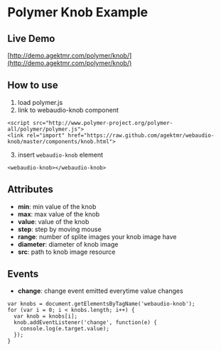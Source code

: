 # Polymer Knob Example

## Live Demo
[http://demo.agektmr.com/polymer/knob/](http://demo.agektmr.com/polymer/knob/)

## How to use
1. load polymer.js
2. link to webaudio-knob component  
```
<script src="http://www.polymer-project.org/polymer-all/polymer/polymer.js">
<link rel="import" href="https://raw.github.com/agektmr/webaudio-knob/master/components/knob.html">
```
3. insert `webaudio-knob` element  
```
<webaudio-knob></webaudio-knob>
```

## Attributes
- **min**: min value of the knob
- **max**: max value of the knob
- **value**: value of the knob
- **step**: step by moving mouse
- **range**: number of splite images your knob image have
- **diameter**: diameter of knob image
- **src**: path to knob image resource

## Events
- **change**: change event emitted everytime value changes
```
var knobs = document.getElementsByTagName('webaudio-knob');
for (var i = 0; i < knobs.length; i++) {
  var knob = knobs[i];
  knob.addEventListener('change', function(e) {
    console.log(e.target.value);
  });
}
```